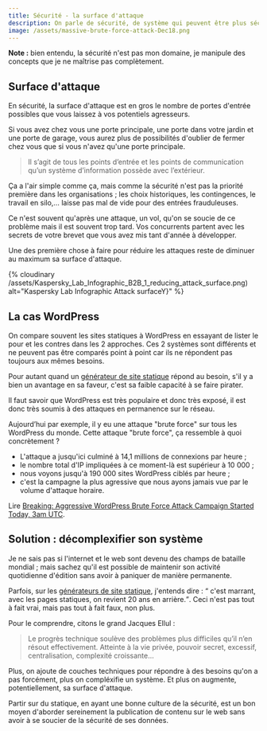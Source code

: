 ```yaml
---
title: Sécurité - la surface d'attaque
description: On parle de sécurité, de système qui peuvent être plus sécurisés que les autres ; mais les failles de sécurité sont partout et il s'agit souvent de problème humain. A rigueur égale en sécurité, il est nécessaire de penser à sa surface d'attaque.
image: /assets/massive-brute-force-attack-Dec18.png
---
```


**Note :** bien entendu, la sécurité n'est pas mon domaine, je manipule des concepts que je ne maîtrise pas complètement.

## Surface d'attaque

En sécurité, la surface d'attaque est en gros le nombre de portes d'entrée possibles que vous laissez à vos potentiels agresseurs.

Si vous avez chez vous une porte principale, une porte dans votre jardin et une porte de garage, vous aurez plus de possibilités d'oublier de fermer chez vous que si vous n'avez qu'une porte principale.

> Il s’agit de tous les points d’entrée et les points de communication qu’un système d’information possède avec l’extérieur.

Ça a l'air simple comme ça, mais comme la sécurité n'est pas la priorité première dans les organisations ; les choix historiques, les contingences, le travail en silo,… laisse pas mal de vide pour des entrées frauduleuses.

Ce n'est souvent qu'après une attaque, un vol, qu'on se soucie de ce problème mais il est souvent trop tard. Vos concurrents partent avec les secrets de votre brevet que vous avez mis tant d'année à développer.

Une des première chose à faire pour réduire les attaques reste de diminuer au maximum sa surface d'attaque.

{% cloudinary /assets/Kaspersky_Lab_Infographic_B2B_1_reducing_attack_surface.png) alt="Kaspersky Lab Infographic Attack surfaceY}" %}

## La cas WordPress

On compare souvent les sites statiques à WordPress en essayant de lister le pour et les contres dans les 2 approches. Ces 2 systèmes sont différents et ne peuvent pas être comparés point à point car ils ne répondent pas toujours aux mêmes besoins.

Pour autant quand un [générateur de site statique](/generateur-site-statique/) répond au besoin, s'il y a bien un avantage en sa faveur, c'est sa faible capacité à se faire pirater.

Il faut savoir que WordPress est très populaire et donc très exposé, il est donc très soumis à des attaques en permanence sur le réseau. 

Aujourd’hui par exemple, il y eu une attaque "brute force" sur tous les WordPress du monde. Cette attaque "brute force", ça ressemble à quoi concrètement ?

* L'attaque a jusqu'ici culminé à 14,1 millions de connexions par heure ;
* le nombre total d'IP impliquées à ce moment-là est supérieur à 10 000 ;
* nous voyons jusqu'à 190 000 sites WordPress ciblés par heure ;
* c'est la campagne la plus agressive que nous ayons jamais vue par le volume d'attaque horaire.

Lire [Breaking: Aggressive WordPress Brute Force Attack Campaign Started Today, 3am UTC](https://www.wordfence.com/blog/2017/12/aggressive-brute-force-wordpress-attack/).

## Solution : décomplexifier son système

Je ne sais pas si l'internet et le web sont devenu des champs de bataille mondial ; mais sachez qu'il est possible de maintenir son activité quotidienne d'édition sans avoir à paniquer de manière permanente.

Parfois, sur les [générateurs de site statique](/generateur-site-statique/), j'entends dire : <q> c'est marrant, avec les pages statiques, on revient 20 ans en arrière.</q>. Ceci n'est pas tout à fait vrai, mais pas tout à fait faux, non plus.

Pour le comprendre, citons le grand Jacques Ellul :

 > Le progrès technique soulève des problèmes plus difficiles qu’il n’en résout effectivement. Atteinte à la vie privée, pouvoir secret, excessif, centralisation, complexité croissante…

Plus, on ajoute de couches techniques pour répondre à des besoins qu'on a pas forcément, plus on compléxifie un système. Et plus on augmente, potentiellement, sa surface d'attaque.

Partir sur du statique, en ayant une bonne culture de la sécurité, est un bon moyen d'aborder sereinement la publication de contenu sur le web sans avoir à se soucier de la sécurité de ses données.